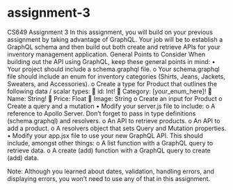 # assignment-3

CS649
Assignment 3
In this assignment, you will build on your previous assignment by taking advantage of GraphQL. Your job will be to establish a GraphQL schema and then build out both create and retrieve APIs for your inventory management application.
General Points to Consider
When building out the API using GraphQL, keep these general points in mind:
  •	Your project should include a schema.graphql file. 
    o	Your schema.graphql file should include an enum for inventory categories (Shirts, Jeans, Jackets, Sweaters, and Accessories).
    o	Create a type for Product that outlines the following data / scalar types:
      	id: Int!
      	Category: [your_enum_here]!
      	Name: String!
      	Price: Float
      	Image: String
    o	Create an input for Product
    o	Create a query and a mutation
  •	Modify your server.js file to include:
    o	A reference to Apollo Server. Don’t forget to pass in type definitions (schema.graphql) and resolvers.
    o	An API to retrieve products.
    o	An API to add a product.
    o	A resolvers object that sets Query and Mutation properties.
  •	Modify your app.jsx file to use your new GraphQL API. This should include, amongst other things:
    o	A list function with a GraphQL query to retrieve data.
    o	A create (add) function with a GraphQL query to create (add) data.

Note: Although you learned about dates, validation, handling errors, and displaying errors, you won’t need to use any of that in this assignment.


